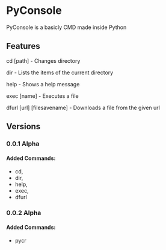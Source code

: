 # PyConsole

PyConsole is a basicly CMD made inside Python

## Features

cd [path] - Changes directory

dir - Lists the items of the current directory

help - Shows a help message

exec [name] - Executes a file

dfurl [url] [filesavename] - Downloads a file from the given url

## Versions

### 0.0.1 Alpha

#### Added Commands:

- cd,
- dir,
- help,
- exec,
- dfurl

### 0.0.2 Alpha

#### Added Commands:

- pycr